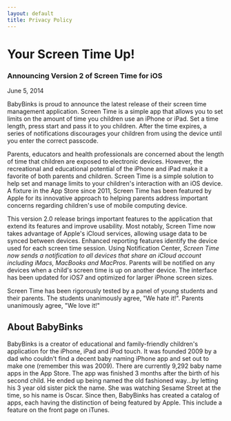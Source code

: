 ```yaml
---
layout: default
title: Privacy Policy
---
```


# Your Screen Time Up!  
### Announcing Version 2 of Screen Time for iOS ###

June 5, 2014

BabyBinks is proud to announce the latest release of their screen time management application.  Screen Time is a simple app that allows you to set limits on the amount of time you children use an iPhone or iPad. Set a time length, press start and pass it to you children. After the time expires, a series of notifications discourages your children from using the device until you enter the correct passcode.

Parents, educators and health professionals are concerned about the length of
time that children are exposed to electronic devices. However, the 
recreational and educational potential of the iPhone and iPad make it a favorite
of both parents and children. Screen Time is a simple solution to help set and manage limits to your children's interaction with an iOS device.  A fixture in the App Store since 2011, Screen Time has been featured by Apple for its innovative approach to helping parents address important concerns regarding children's use of mobile computing device.  

This version 2.0 release brings important features to the application that extend its features and improve usability.  Most notably, Screen Time now takes advantage of Apple's iCloud services, allowing usage data to be synced between devices.  Enhanced reporting features identify the device used for each screen time session.   Using Notification Center, _Screen Time now sends a notification to all devices that share an iCloud account including iMacs, MacBooks and MacPros_.  Parents will be notified on any devices when a child's screen time is up on another device.  The interface has been updated for iOS7 and optimized for larger iPhone screen sizes.

Screen Time has been rigorously tested by a panel of young students and their parents.  The students unanimously agree, "We hate it!".  Parents unanimously agree, "We love it!"


## About BabyBinks ##
BabyBinks is a creator of educational and family-friendly children's application for the iPhone, iPad and iPod touch. It was founded 2009 by a dad who couldn't find a decent baby naming iPhone app and set out to make one (remember this was 2009).  There are currently 9,292 baby name apps in the App Store. The app was finished 3 months after the birth of his second child. He ended up being named the old fashioned way...by letting his 3 year old sister pick the name. She was watching Sesame Street at the time, so his name is Oscar.  Since then, BabyBinks has created a catalog of apps, each having the distinction of being featured by Apple. This include a feature on the front page on iTunes.